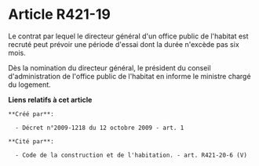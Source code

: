 # Article R421-19

Le contrat par lequel le directeur général d'un office public de l'habitat est recruté peut prévoir une période d'essai dont
la durée n'excède pas six mois. 

Dès la nomination du directeur général, le président du conseil d'administration de l'office public de l'habitat en informe
le ministre chargé du logement.

**Liens relatifs à cet article**

	**Créé par**:

	  - Décret n°2009-1218 du 12 octobre 2009 - art. 1

	**Cité par**:

	  - Code de la construction et de l'habitation. - art. R421-20-6 (V)
